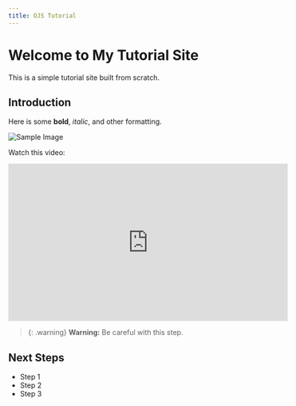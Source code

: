 ```yaml
---
title: OJS Tutorial
---
```


# Welcome to My Tutorial Site

This is a simple tutorial site built from scratch.

## Introduction

Here is some **bold**, *italic*, and other formatting.

![Sample Image](https://via.placeholder.com/400)

Watch this video:

<iframe width="560" height="315" src="https://www.youtube.com/embed/dQw4w9WgXcQ" frameborder="0" allowfullscreen></iframe>

> {: .warning}
> **Warning:** Be careful with this step.

## Next Steps

- Step 1  
- Step 2  
- Step 3  
